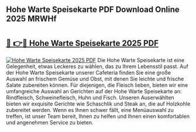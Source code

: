 ## Hohe Warte Speisekarte PDF Download Online 2025 MRWHf

# <h2><a href="http://gc68cme.nevu.top/?p=Hohe+Warte+Speisekarte">🔗 👉🔴 Hohe Warte Speisekarte 2025 PDF</a></h2>

[![Hohe Warte Speisekarte 2025 PDF](https://i.imgur.com/dBaPXMq.png)](http://gc68cme.nevu.top/?p=Hohe+Warte+Speisekarte)
Die Hohe Warte Speisekarte ist eine Gelegenheit, etwas Leckeres zu wählen, das zu Ihrem Lebensstil passt. Auf der Hohe Warte Speisekarte unserer Cafeteria finden Sie eine große Auswahl an frischem Gemüse und Obst, mit denen Sie leichte und frische Salate zubereiten können. Für diejenigen, die Fleisch lieben, bieten wir eine umfangreiche Auswahl an Gerichten auf der Hohe Warte Speisekarte an: Rindfleisch, Schweinefleisch, Huhn und Fisch. Unseren Auserwählten bieten wir exquisite Gerichte wie Schaschlik und Steak an, die auf Holzkohle zubereitet werden. Wenn es Ihnen schwer fällt, eine Menüauswahl zu treffen, ist unser Team bereit, Ihnen zu helfen und Ihnen einen komfortablen und angenehmen Service zu bieten.
